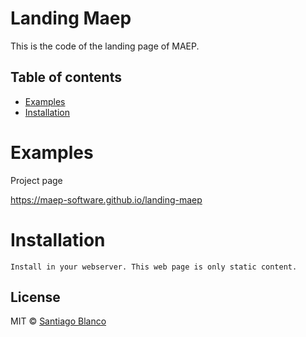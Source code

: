 # Landing Maep

This is the code of the landing page of MAEP.

## Table of contents

- [Examples](#examples)
- [Installation](#installation)

# Examples

Project page

https://maep-software.github.io/landing-maep

# Installation

```
Install in your webserver. This web page is only static content.
```

## License

MIT © [Santiago Blanco](http://twitter.com/santiblanko)
